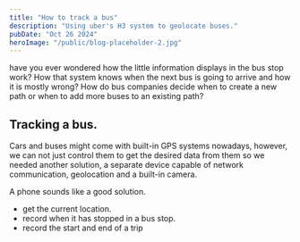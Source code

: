 ```yaml
---
title: "How to track a bus"
description: "Using uber's H3 system to geolocate buses."
pubDate: "Oct 26 2024"
heroImage: "/public/blog-placeholder-2.jpg"
---
```


have you ever wondered how the little information displays in the bus stop work?
How that system knows when the next bus is going to arrive and how it is mostly wrong?
How do bus companies decide when to create a new path or when to add more buses to an existing path? 

## Tracking a bus.

Cars and buses might come with built-in GPS systems nowadays, however, we can not just control them
to get the desired data from them so we needed another solution, a separate device capable of network communication,
geolocation and a built-in camera. 

A phone sounds like a good solution. 

- get the current location.
- record when it has stopped in a bus stop.
- record the start and end of a trip

